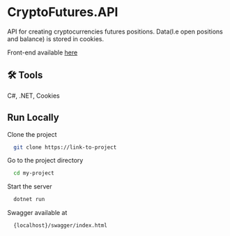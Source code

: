 ﻿# CryptoFutures.API

API for creating cryptocurrencies futures positions. Data(I.e open positions and balance) is stored in cookies. 

Front-end available [here](https://github.com/AmpF5/CryptoFutures.UI)
## 🛠 Tools
C#, .NET, Cookies

## Run Locally

Clone the project

```bash
  git clone https://link-to-project
```

Go to the project directory

```bash
  cd my-project
```


Start the server

```bash
  dotnet run
```

Swagger available at
```
  {localhost}/swagger/index.html
```
